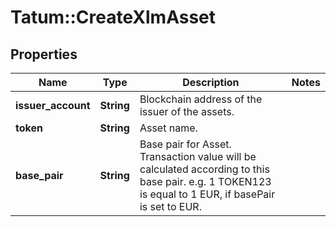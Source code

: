 # Tatum::CreateXlmAsset

## Properties
Name | Type | Description | Notes
------------ | ------------- | ------------- | -------------
**issuer_account** | **String** | Blockchain address of the issuer of the assets. | 
**token** | **String** | Asset name. | 
**base_pair** | **String** | Base pair for Asset. Transaction value will be calculated according to this base pair. e.g. 1 TOKEN123 is equal to 1 EUR, if basePair is set to EUR. | 

